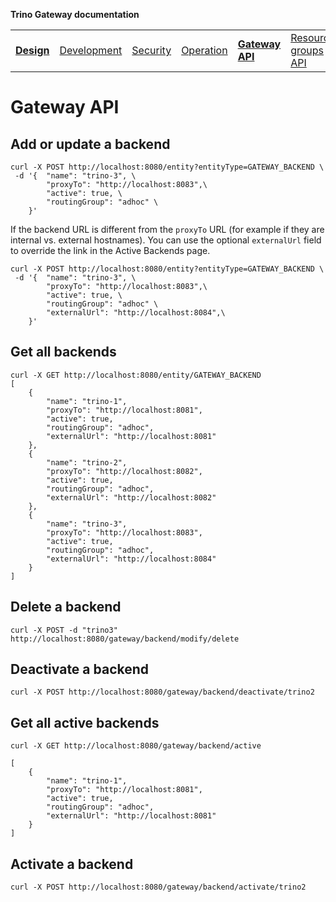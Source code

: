 **Trino Gateway documentation**

<table>
  <tr>
    <td><b><a href="design.md">Design</a></b></td>
    <td><a href="development.md">Development</a></td>
    <td><a href="security.md">Security</a></td>
    <td><a href="operation.md">Operation</a></td>
    <td><b><a href="gateway-api.md">Gateway API</a></b></td>
    <td><a href="resource-groups-api.md">Resource groups API</a></td>
    <td><a href="routing-rules.md">Routing rules</a></td>
    <td><a href="references.md">References</a></td>
  </tr>
</table>

# Gateway API

## Add or update a backend

```$xslt
curl -X POST http://localhost:8080/entity?entityType=GATEWAY_BACKEND \
 -d '{  "name": "trino-3", \
        "proxyTo": "http://localhost:8083",\
        "active": true, \
        "routingGroup": "adhoc" \
    }'
```

If the backend URL is different from the `proxyTo` URL (for example if they are
internal vs. external hostnames). You can use the optional `externalUrl` field
to override the link in the Active Backends page.

```$xslt
curl -X POST http://localhost:8080/entity?entityType=GATEWAY_BACKEND \
 -d '{  "name": "trino-3", \
        "proxyTo": "http://localhost:8083",\
        "active": true, \
        "routingGroup": "adhoc" \
        "externalUrl": "http://localhost:8084",\
    }'
```

## Get all backends

```$xslt
curl -X GET http://localhost:8080/entity/GATEWAY_BACKEND
[
    {
        "name": "trino-1",
        "proxyTo": "http://localhost:8081",
        "active": true,
        "routingGroup": "adhoc",
        "externalUrl": "http://localhost:8081"
    },
    {
        "name": "trino-2",
        "proxyTo": "http://localhost:8082",
        "active": true,
        "routingGroup": "adhoc",
        "externalUrl": "http://localhost:8082"
    },
    {
        "name": "trino-3",
        "proxyTo": "http://localhost:8083",
        "active": true,
        "routingGroup": "adhoc",
        "externalUrl": "http://localhost:8084"
    }
]
```

## Delete a backend

```$xslt
curl -X POST -d "trino3" http://localhost:8080/gateway/backend/modify/delete
```

## Deactivate a backend

```$xslt
curl -X POST http://localhost:8080/gateway/backend/deactivate/trino2
```

## Get all active backends

`curl -X GET http://localhost:8080/gateway/backend/active`

```
[
    {
        "name": "trino-1",
        "proxyTo": "http://localhost:8081",
        "active": true,
        "routingGroup": "adhoc",
        "externalUrl": "http://localhost:8081"
    }
]
```

## Activate a backend

`curl -X POST http://localhost:8080/gateway/backend/activate/trino2`

